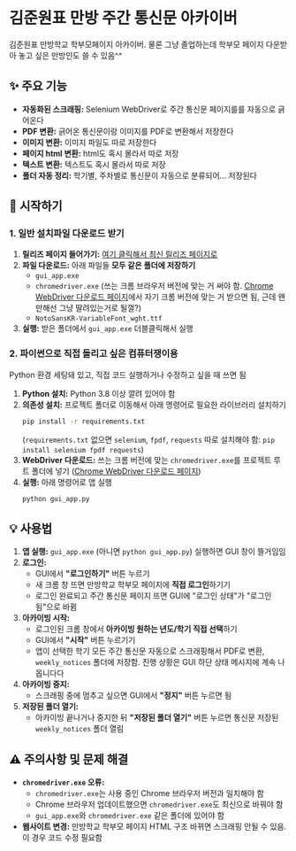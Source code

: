 # 김준원표 만방 주간 통신문 아카이버

김준원표 만방학교 학부모페이지 아카이버. 물론 그냥 졸업하는데 학부모 페이지 다운받아 놓고 싶은 만방인도 쓸 수 있음^^

## ✨ 주요 기능

*   **자동화된 스크래핑:** Selenium WebDriver로 주간 통신문 페이지를를 자동으로 긁어온다
*   **PDF 변환:** 긁어온 통신문이랑 이미지를 PDF로 변환해서 저장한다
*   **이미지 변환:** 이미지 파일도 따로 저장한다
*   **페이지 html 변환:** html도 혹시 몰라서 따로 저장
*   **텍스트 변환:** 텍스트도 혹시 몰라서 따로 저장
*   **폴더 자동 정리:** 학기별, 주차별로 통신문이 자동으로 분류되어... 저장된다

## 🚀 시작하기

### 1. 일반 설치파일 다운로드 받기

1.  **릴리즈 페이지 들어가기:** [여기 클릭해서 최신 릴리즈 페이지로](https://junwonkim.com)
2.  **파일 다운로드:** 아래 파일들 **모두 같은 폴더에 저장하기**
    *   `gui_app.exe`
    *   `chromedriver.exe` (쓰는 크롬 브라우저 버전에 맞는 거 써야 함. [Chrome WebDriver 다운로드 페이지](https://chromedriver.chromium.org/downloads)에서 자기 크롬 버전에 맞는 거 받으면 됨, 근데 왠만해선 그냥 딸려있는거로 될껄?)
    *   `NotoSansKR-VariableFont_wght.ttf`
3.  **실행:** 받은 폴더에서 `gui_app.exe` 더블클릭해서 실행

### 2. 파이썬으로 직접 돌리고 싶은 컴퓨터쟁이용

Python 환경 세팅돼 있고, 직접 코드 실행하거나 수정하고 싶을 때 쓰면 됨

1.  **Python 설치:** Python 3.8 이상 깔려 있어야 함
2.  **의존성 설치:** 프로젝트 폴더로 이동해서 아래 명령어로 필요한 라이브러리 설치하기
    ```bash
    pip install -r requirements.txt
    ```
    (`requirements.txt` 없으면 `selenium`, `fpdf`, `requests` 따로 설치해야 함: `pip install selenium fpdf requests`)
3.  **WebDriver 다운로드:** 쓰는 크롬 버전에 맞는 `chromedriver.exe`를 프로젝트 루트 폴더에 넣기 ([Chrome WebDriver 다운로드 페이지](https://chromedriver.chromium.org/downloads))
4.  **실행:** 아래 명령어로 앱 실행
    ```bash
    python gui_app.py
    ```

## 💡 사용법

1.  **앱 실행:** `gui_app.exe` (아니면 `python gui_app.py`) 실행하면 GUI 창이 뜰거임임
2.  **로그인:**
    *   GUI에서 **"로그인하기"** 버튼 누르기
    *   새 크롬 창 뜨면 만방학교 학부모 페이지에 **직접 로그인**하기기
    *   로그인 완료되고 주간 통신문 페이지 뜨면 GUI에 "로그인 상태"가 "로그인 됨"으로 바뀜
3.  **아카이빙 시작:**
    *   로그인된 크롬 창에서 **아카이빙 원하는 년도/학기 직접 선택**하기
    *   GUI에서 **"시작"** 버튼 누르기기
    *   앱이 선택한 학기 모든 주간 통신문 자동으로 스크래핑해서 PDF로 변환, `weekly_notices` 폴더에 저장함. 진행 상황은 GUI 하단 상태 메시지에 계속 나옵니다다
4.  **아카이빙 중지:**
    *   스크래핑 중에 멈추고 싶으면 GUI에서 **"정지"** 버튼 누르면 됨
5.  **저장된 폴더 열기:**
    *   아카이빙 끝나거나 중지한 뒤 **"저장된 폴더 열기"** 버튼 누르면 통신문 저장된 `weekly_notices` 폴더 열림

## ⚠️ 주의사항 및 문제 해결

*   **`chromedriver.exe` 오류:**
    *   `chromedriver.exe`는 사용 중인 Chrome 브라우저 버전과 일치해야 함
    *   Chrome 브라우저 업데이트했으면 `chromedriver.exe`도 최신으로 바꿔야 함
    *   `gui_app.exe`와 `chromedriver.exe` 같은 폴더에 있어야 함
*   **웹사이트 변경:** 만방학교 학부모 페이지 HTML 구조 바뀌면 스크래핑 안될 수 있음. 이 경우 코드 수정 필요함
